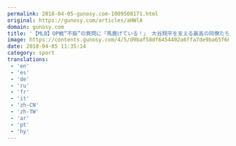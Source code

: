 ```yaml
---
permalink: 2018-04-05-gunosy.com-1009508171.html
original: https://gunosy.com/articles/aHWlA
domain: gunosy.com
title: '【MLB】OP戦“不振”の質問に「馬鹿げている！」 大谷翔平を支える最高の同僚たち（フルカウント） - グノシー'
image: https://contents.gunosy.com/4/5/d9baf58df6454402a6ffa7de9ba65f66_content.jpg
date: 2018-04-05 11:35:14
category: sport
translations: 
 - 'en'
 - 'es'
 - 'de'
 - 'ru'
 - 'fr'
 - 'it'
 - 'zh-CN'
 - 'zh-TW'
 - 'ar'
 - 'pt'
 - 'hy'
---
```


